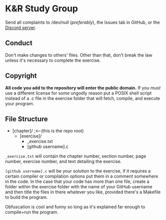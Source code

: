 # K&R Study Group

Send all complaints to /dev/null (*preferably*), the Issues tab in GitHub, or the [Discord server](https://discord.gg/YfBUDU7GYn).

## Conduct

Don't make changes to others' files. Other than that, don't break the law unless it's necessary to complete the exercise.

## Copyright

**All code you add to the repository will enter the public domain.**
If you *must* use a different license for some ungodly reason put a POSIX shell script instead of a .c file in the exercise folder that will fetch, compile, and execute your program.

## File Structure
- [chapter]/ ;<--(this is the repo root)
  -  [exercise]/
     -  _exercise.txt
     - [github username].c

`_exercise.txt` will contain the chapter number, section number, page number, exercise number, and text detailing the exercise.

`[github username].c` will be your solution to the exercise,
if it requires a certain compiler or compilation options put them in a comment somewhere in the code.
In the case that your code has more than one file, create a folder within the exercise folder with the name of your GitHub username and then title the files in there whatever you like, provided there's a Makefile to build the program.

Obfuscation is cool and funny so long as it's explained far enough to compile+run the program.
